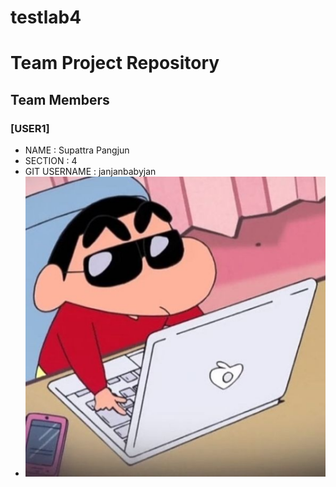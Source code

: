 # testlab4

# Team Project Repository

## Team Members

### [USER1]
- NAME : Supattra Pangjun
- SECTION : 4
- GIT USERNAME : janjanbabyjan
- ![USER1](/media/chin.png)